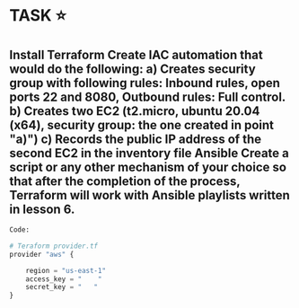 # TASK :star:
## Install Terraform Create IAC automation that would do the following: a) Creates security group with following rules: Inbound rules, open ports 22 and 8080, Outbound rules: Full control. b) Creates two EC2 (t2.micro, ubuntu 20.04 (x64), security group: the one created in point "a)") c) Records the public IP address of the second EC2 in the inventory file Ansible Create a script or any other mechanism of your choice so that after the completion of the process, Terraform will work with Ansible playlists written in lesson 6.
```python
Code:

# Teraform provider.tf
provider "aws" {

    region = "us-east-1"
    access_key = "    "
    secret_key = "   "
}
```
